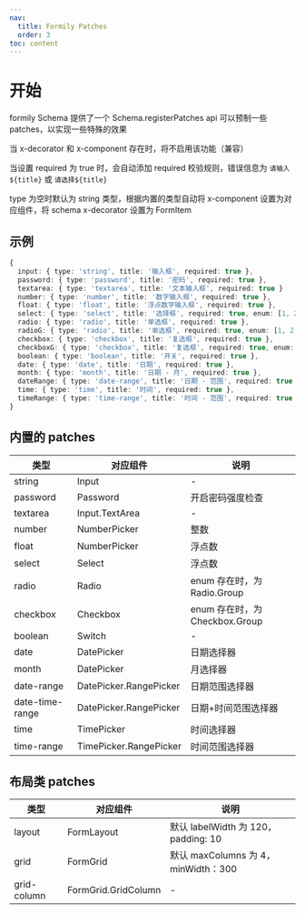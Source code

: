 ```yaml
---
nav:
  title: Formily Patches
  order: 3
toc: content
---
```


# 开始

formily Schema 提供了一个 Schema.registerPatches api 可以预制一些 patches，以实现一些特殊的效果

当 x-decorator 和 x-component 存在时，将不启用该功能（兼容）

当设置 required 为 true 时，会自动添加 required 校验规则，错误信息为 `请输入${title}` 或 `请选择${title}`

type 为空时默认为 string 类型，根据内置的类型自动将 x-component 设置为对应组件，将 schema x-decorator 设置为 FormItem

## 示例

```ts
{
  input: { type: 'string', title: '输入框', required: true },
  password: { type: 'password', title: '密码', required: true },
  textarea: { type: 'textarea', title: '文本输入框', required: true }
  number: { type: 'number', title: '数字输入框', required: true },
  float: { type: 'float', title: '浮点数字输入框', required: true },
  select: { type: 'select', title: '选择框', required: true, enum: [1, 2, 3], 'x-multiple': true },
  radio: { type: 'radio', title: '单选框', required: true },
  radioG: { type: 'radio', title: '单选框', required: true, enum: [1, 2, 3] },
  checkbox: { type: 'checkbox', title: '复选框', required: true },
  checkboxG: { type: 'checkbox', title: '复选框', required: true, enum: [1, 2, 3] },
  boolean: { type: 'boolean', title: '开关', required: true },
  date: { type: 'date', title: '日期', required: true },
  month: { type: 'month', title: '日期 - 月', required: true },
  dateRange: { type: 'date-range', title: '日期 - 范围', required: true },
  time: { type: 'time', title: '时间', required: true },
  timeRange: { type: 'time-range', title: '时间 - 范围', required: true },
}

```

## 内置的 patches

| 类型            | 对应组件               | 说明                           |
| --------------- | ---------------------- | ------------------------------ |
| string          | Input                  | -                              |
| password        | Password               | 开启密码强度检查               |
| textarea        | Input.TextArea         | -                              |
| number          | NumberPicker           | 整数                           |
| float           | NumberPicker           | 浮点数                         |
| select          | Select                 | 浮点数                         |
| radio           | Radio                  | enum 存在时，为 Radio.Group    |
| checkbox        | Checkbox               | enum 存在时，为 Checkbox.Group |
| boolean         | Switch                 | -                              |
| date            | DatePicker             | 日期选择器                     |
| month           | DatePicker             | 月选择器                       |
| date-range      | DatePicker.RangePicker | 日期范围选择器                 |
| date-time-range | DatePicker.RangePicker | 日期+时间范围选择器            |
| time            | TimePicker             | 时间选择器                     |
| time-range      | TimePicker.RangePicker | 时间范围选择器                 |

## 布局类 patches

| 类型        | 对应组件            | 说明                                |
| ----------- | ------------------- | ----------------------------------- |
| layout      | FormLayout          | 默认 labelWidth 为 120，padding: 10 |
| grid        | FormGrid            | 默认 maxColumns 为 4，minWidth：300 |
| grid-column | FormGrid.GridColumn | -                                   |
